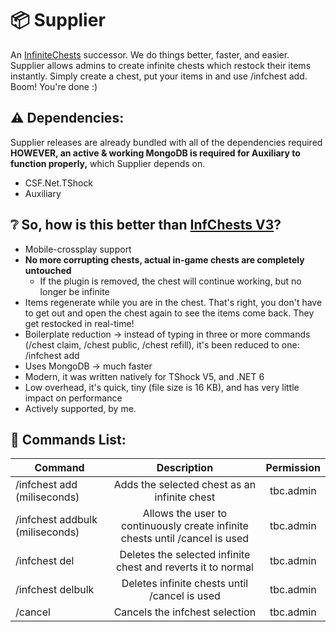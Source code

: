 # 📦 Supplier

An [InfiniteChests](https://github.com/MarioFoli/InfiniteChestsV3) successor. 
We do things better, faster, and easier. Supplier allows admins to create infinite chests which restock their items instantly. Simply create a chest, put your items in and use /infchest add. Boom! You're done :)

## ⚠️ Dependencies:

Supplier releases are already bundled with all of the dependencies required **HOWEVER, an active & working MongoDB is required for Auxiliary to function properly,** which Supplier depends on.
- CSF.Net.TShock
- Auxiliary

## ❔ So, how is this better than [InfChests V3](https://github.com/MarioFoli/InfiniteChestsV3)?
 - Mobile-crossplay support
 - **No more corrupting chests, actual in-game chests are completely untouched**
    - If the plugin is removed, the chest will continue working, but no longer be infinite
 - Items regenerate while you are in the chest. That's right, you don't have to get out and open the chest again to see the items come back. They get restocked in real-time!
 - Boilerplate reduction -> instead of typing in three or more commands (/chest claim, /chest public, /chest refill), it's been reduced to one: /infchest add
 - Uses MongoDB -> much faster
 - Modern, it was written natively for TShock V5, and .NET 6
 - Low overhead, it's quick, tiny (file size is 16 KB), and has very little impact on performance
 - Actively supported, by me.


## 📜 Commands List:

| Command        |Description     |Permission    |
| ------------- |:-------------:|  :-----------:|
| /infchest add (miliseconds)    |Adds the selected chest as an infinite chest | tbc.admin |
| /infchest addbulk (miliseconds)    |Allows the user to continuously create infinite chests until /cancel is used | tbc.admin |
| /infchest del    |Deletes the selected infinite chest and reverts it to normal | tbc.admin |
| /infchest delbulk    |Deletes infinite chests until /cancel is used | tbc.admin |
| /cancel    |Cancels the infchest selection | tbc.admin |
